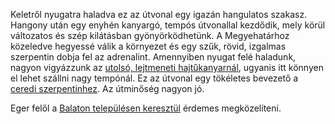 Keletről nyugatra haladva ez az útvonal egy igazán hangulatos szakasz. Hangony után egy enyhén kanyargó, tempós útvonallal kezdődik, mely körül változatos és szép kilátásban gyönyörködhetünk. A Megyehatárhoz közeledve hegyessé válik a környezet és egy szűk, rövid, izgalmas szerpentin dobja fel az adrenalint. Amennyiben nyugat felé haladunk, nagyon vigyázzunk az [utolsó, lejtmeneti hajtűkanyarnál](https://goo.gl/maps/nQ2WiaupZrbcq7Rh6), ugyanis itt könnyen el lehet szállni nagy tempónál. Ez az útvonal egy tökéletes bevezető a [ceredi szerpentinhez](#Cered). Az útminőség nagyon jó.

Eger felől a [Balaton településen keresztül](#Balaton) érdemes megközelíteni.
